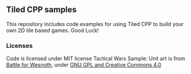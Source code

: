 ## Tiled CPP samples

This repository includes code examples for using Tiled CPP to build your own 2D tile based games. Good Luck!

### Licenses

Code is licensed under MIT license
Tactical Wars Sample: Unit art is from [Battle for Wesnoth](https://www.wesnoth.org/), under [GNU GPL and Creative Commons 4.0](https://wiki.wesnoth.org/Wesnoth:Copyrights)
